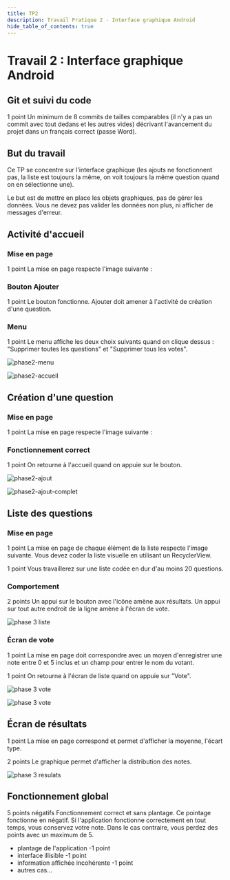 ```yaml
---
title: TP2
description: Travail Pratique 2 - Interface graphique Android
hide_table_of_contents: true
---
```


# Travail 2 : Interface graphique Android

<Row>

<Column>

## Git et suivi du code

<Highlight color="tip">1 point</Highlight> Un minimum de 8 commits de tailles comparables (il n'y a pas un commit avec tout dedans et les autres vides) décrivant l'avancement du projet dans un français correct (passe Word).

</Column>

<Column>

## But du travail

Ce TP se concentre sur l'interface graphique (les ajouts ne fonctionnent pas, la liste est toujours la même, on voit toujours la même question quand on en sélectionne une).

Le but est de mettre en place les objets graphiques, pas de gérer les données. Vous ne devez pas valider les données non plus, ni afficher de messages d'erreur.

</Column>

</Row>

## Activité d'accueil

<Row>

<Column>

### Mise en page

&#8203;<Highlight color="tip">1 point</Highlight> La mise en page respecte l'image suivante :

### Bouton Ajouter

&#8203;<Highlight color="tip">1 point</Highlight> Le bouton fonctionne. Ajouter doit amener à l'activité de création d'une question.

### Menu

&#8203;<Highlight color="tip">1 point</Highlight> Le menu affiche les deux choix suivants quand on clique dessus : "Supprimer toutes les questions" et "Supprimer tous les votes".

</Column>

<Column>

<Row>

<Column>

![phase2-menu](_02-tp2/phase2-menu.png)

</Column>

<Column>

![phase2-accueil](_02-tp2/phase2-accueil.png)

</Column>

</Row>

</Column>

</Row>

## Création d'une question

<Row>

<Column>

### Mise en page

&#8203;<Highlight color="tip">1 point</Highlight> La mise en page respecte l'image suivante :

### Fonctionnement correct

&#8203;<Highlight color="tip">1 point</Highlight> On retourne à l'accueil quand on appuie sur le bouton.

</Column>

<Column>

<Row>

<Column>

![phase2-ajout](_02-tp2/phase2-ajout.png)

</Column>

<Column>

![phase2-ajout-complet](_02-tp2/phase2-ajout-complet.png)

</Column>

</Row>

</Column>

</Row>

## Liste des questions

<Row>

<Column size="9">

### Mise en page

<Highlight color="tip">1 point</Highlight> La mise en page de chaque élément de la liste respecte l'image suivante. Vous devez coder la liste visuelle en utilisant un RecyclerView.

&#8203;<Highlight color="tip">1 point</Highlight> Vous travaillerez sur une liste codée en dur d'au moins 20 questions.

### Comportement

&#8203;<Highlight color="tip">2 points</Highlight> Un appui sur le bouton avec l'icône amène aux résultats. Un appui sur tout autre endroit de la ligne amène à l'écran de vote.

</Column>

<Column size="3">

![phase 3 liste](_02-tp2/phase2-liste.png)

</Column>

</Row>

<Row>

<Column>

### Écran de vote

&#8203;<Highlight color="tip">1 point</Highlight> La mise en page doit correspondre avec un moyen d'enregistrer une note entre 0 et 5 inclus et un champ pour entrer le nom du votant.

&#8203;<Highlight color="tip">1 point</Highlight> On retourne à l'écran de liste quand on appuie sur "Vote".

</Column>

<Column>

<Row>

<Column>

![phase 3 vote](_02-tp2/phase2-vote.png)

</Column>

<Column>

![phase 3 vote](_02-tp2/phase2-vote-complet.png)

</Column>

</Row>

</Column>

</Row>

## Écran de résultats

<Row>

<Column size="9">

&#8203;<Highlight color="tip">1 point</Highlight> La mise en page correspond et permet d'afficher la moyenne, l'écart type.

&#8203;<Highlight color="tip">2 points</Highlight> Le graphique permet d'afficher la distribution des notes.

</Column>

<Column size="3">

![phase 3 resulats](_02-tp2/phase3-resultats.png)

</Column>

</Row>

## Fonctionnement global

&#8203;<Highlight color="danger">5 points négatifs</Highlight> Fonctionnement correct et sans plantage. Ce pointage fonctionne en négatif. Si l'application fonctionne correctement en tout temps, vous conservez votre note. Dans le cas contraire, vous perdez des points avec un maximum de 5.

- plantage de l'application <Highlight color="danger">-1 point</Highlight>
- interface illisible <Highlight color="danger">-1 point</Highlight>
- information affichée incohérente <Highlight color="danger">-1 point</Highlight>
- autres cas...
